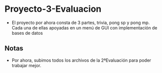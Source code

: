 # Proyecto-3-Evaluacion

- El proyecto por ahora consta de 3 partes, trivia, pong sp y pong mp. Cada una de ellas apoyadas en un menú de GUI con implementación de bases de datos


## Notas
- Por ahora, subimos todos los archivos de la 2ªEvaluación para poder trabajar mejor.
